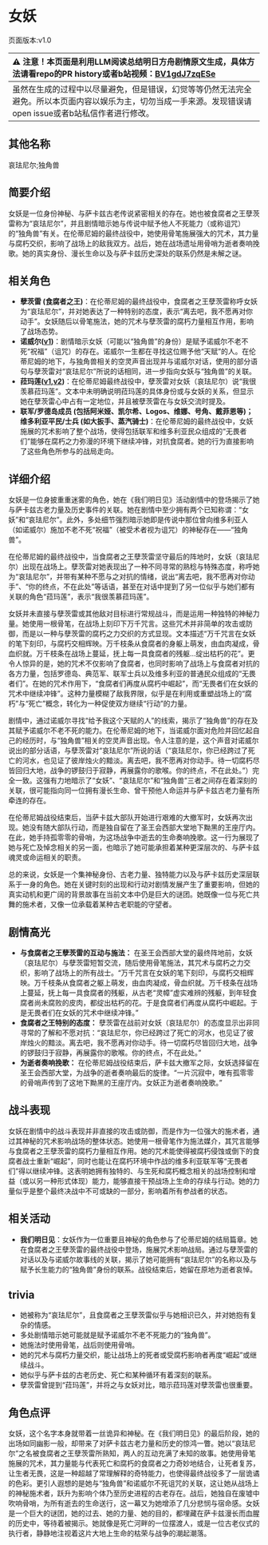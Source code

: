 # 女妖
页面版本:v1.0
 

| :warning: 注意！本页面是利用LLM阅读总结明日方舟剧情原文生成，具体方法请看repo的PR history或者b站视频：[BV1gdJ7zqESe](https://www.bilibili.com/video/BV1gdJ7zqESe/)         |
|:----------------------------|
| 虽然在生成的过程中以尽量避免，但是错误，幻觉等等仍然无法完全避免。所以本页面内容以娱乐为主，切勿当成一手来源。发现错误请open issue或者b站私信作者进行修改。|



## 其他名称
哀珐尼尔;独角兽
## 简要介绍
女妖是一位身份神秘、与萨卡兹古老传说紧密相关的存在。她也被食腐者之王孽茨雷称为“哀珐尼尔”，并且剧情暗示她与传说中赋予他人不死能力（或称诅咒）的“独角兽”有关。在伦蒂尼姆的最终战役中，她使用骨笔施展强大的咒术，其力量与腐朽交织，影响了战场上的敌我双方。战后，她在战场遗址用骨哨为逝者奏响挽歌。她的真实身份、漫长生命以及与萨卡兹历史深处的联系仍然是未解之谜。
## 相关角色
-   **孽茨雷 (食腐者之王)**：在伦蒂尼姆的最终战役中，食腐者之王孽茨雷称呼女妖为“哀珐尼尔”，并对她表达了一种特别的态度，表示“离去吧，我不愿再对你动手”。女妖随后以骨笔施法，她的咒术与孽茨雷的腐朽力量相互作用，影响了战场态势。
-   **诺威尔([v1](char_4173_nowell.md))**：剧情暗示女妖（可能以“独角兽”的身份）是赋予诺威尔不老不死“祝福”（诅咒）的存在。诺威尔一生都在寻找这位赐予他“天赋”的人。在伦蒂尼姆的地下，与独角兽相关的空灵声音出现并与诺威尔对话，使用的部分语句与孽茨雷对“哀珐尼尔”所说的话相同，进一步指向女妖与“独角兽”的关联。
-   **菈玛莲([v1](extended_char_la_ma_lian.md),[v2](../char_v3/extended_char_la_ma_lian.md))**：在伦蒂尼姆最终战役中，孽茨雷对女妖（哀珐尼尔）说“我很羡慕菈玛莲”。文本中未明确说明菈玛莲的具体身份或与女妖的关系，但显示她在孽茨雷心中占有一定地位，并且被孽茨雷在与女妖交流时提及。
-   **联军/罗德岛成员 (包括阿米娅、凯尔希、Logos、维娜、号角、戴菲恩等)；维多利亚平民/士兵 (如大扳手、蒸汽骑士)**：在伦蒂尼姆的最终战役中，女妖施展的咒术影响了整个战场，使得包括联军和维多利亚民众组成的“无畏者们”能够在腐朽之力弥漫的环境下继续冲锋，对抗食腐者。她的行为直接影响了这些角色所参与的战局走向。
## 详细介绍
女妖是一位身披重重迷雾的角色，她在《我们明日见》活动剧情中的登场揭示了她与萨卡兹古老力量及历史事件的关联。她在剧情中至少拥有两个已知称谓：“女妖”和“哀珐尼尔”。此外，多处细节强烈暗示她即是传说中那位曾向维多利亚人（如诺威尔）施加不老不死“祝福”（被受术者视为诅咒）的神秘存在——“独角兽”。

在伦蒂尼姆的最终战役中，当食腐者之王孽茨雷坚守最后的阵地时，女妖（哀珐尼尔）出现在战场上。孽茨雷对她表现出了一种不同寻常的熟稔与特殊态度，称呼她为“哀珐尼尔”，并带有某种不愿与之对抗的情绪，说出“离去吧，我不愿再对你动手”、“你的终点，不在此处”等话语，甚至在对话中提到了另一位似乎与她们都有关联的角色“菈玛莲”，表示“我很羡慕菈玛莲”。

女妖并未直接与孽茨雷或其他敌对目标进行常规战斗，而是运用一种独特的神秘力量。她使用一根骨笔，在战场上刻印下万千咒言。这些咒术并非简单的攻击或防御，而是以一种与孽茨雷的腐朽之力交织的方式显现。文本描述“万千咒言在女妖的笔下刻印，与腐朽交相辉映。万千枝条从食腐者的身躯上萌发，由血肉凝成，骨血织就。万千枝条在战场上蔓延，抚上每一具食腐者的残躯...绽出枯朽的花”。更令人惊异的是，她的咒术不仅影响了食腐者，也同时影响了战场上与食腐者对抗的各方力量，包括罗德岛、典范军、联军士兵以及维多利亚的普通民众组成的“无畏者们”。在她的咒术作用下，“食腐者们再度从腐朽中崛起”，而“无畏者们在女妖的咒术中继续冲锋”。这种力量模糊了敌我界限，似乎是在利用或重塑战场上的“腐朽”与“死亡”概念，转化为一种促使双方继续“行动”的力量。

剧情中，通过诺威尔寻找“给予我这个天赋的人”的线索，揭示了“独角兽”的存在及其赋予诺威尔不老不死的能力。在伦蒂尼姆的地下，当诺威尔面对危险并回忆起自己的经历时，与“独角兽”相关的空灵声音出现。令人注意的是，这个声音对诺威尔说出的部分话语，与孽茨雷对“哀珐尼尔”所说的话（“哀珐尼尔，你已经跨过了死亡的河水，也见证了彼岸烛火的黯淡。离去吧，我不愿再对你动手。待一切腐朽尽皆回归大地，战争的锣鼓归于寂静，再展露你的歌喉。你的终点，不在此处。”）完全一致。这强有力地暗示了“女妖”、“哀珐尼尔”和“独角兽”三者之间存在着深刻的关联，很可能指向同一位拥有漫长生命、曾干预他人命运并与萨卡兹古老力量有所牵连的存在。

在伦蒂尼姆战役结束后，当萨卡兹大部队开始进行艰难的大撤军时，女妖再次出现。她没有随大部队行动，而是独自留在了圣王会西部大堂地下黝黑的王座厅内。在此，她手持孤零零的骨哨，为这场战争中逝去的生命奏响挽歌。这一行为展现了她与死亡及悼念相关的另一面，也暗示了她可能承担着某种更深层次的、与萨卡兹魂灵或命运相关的职责。

总的来说，女妖是一个集神秘身份、古老力量、独特能力以及与萨卡兹历史深层联系于一身的角色。她在关键时刻的出现和行动对剧情发展产生了重要影响，但她的真实动机和更广阔的背景故事在当前文本中仍是巨大的谜团。她既像一位与死亡共舞的施术者，又像一位承载着某种古老职能的守望者。
## 剧情高光
- **与食腐者之王孽茨雷的互动与施法：** 在圣王会西部大堂的最终阵地前，女妖（哀珐尼尔）与孽茨雷短暂交流，随后使用骨笔施法，其咒术与腐朽之力交织，影响了战场上的所有战士。“万千咒言在女妖的笔下刻印，与腐朽交相辉映。万千枝条从食腐者之躯上萌发，由血肉凝成，骨血织就。万千枝条在战场上蔓延，抚上每一具食腐者的残躯，从古老“灵幛”虚实难辨的残躯，到年轻食腐者尚未腐败的皮肉，都绽出枯朽的花。于是食腐者们再度从腐朽中崛起。于是无畏者们在女妖的咒术中继续冲锋。”
- **食腐者之王特别的态度：** 孽茨雷在战前对女妖（哀珐尼尔）的态度显示出非同寻常的了解和不愿对抗：“哀珐尼尔，你已经跨过了死亡的河水，也见证了彼岸烛火的黯淡。离去吧，我不愿再对你动手。待一切腐朽尽皆回归大地，战争的锣鼓归于寂静，再展露你的歌喉。你的终点，不在此处。”
- **为逝者奏响挽歌：** 在伦蒂尼姆战役结束后，萨卡兹大撤军之际，女妖选择留在圣王会西部大堂，为战争的逝者奏响最后的旋律。“一片沉寂中，唯有孤零零的骨哨声传到了这地下黝黑的王座厅内。女妖正为逝者奏响挽歌。”
## 战斗表现
女妖在剧情中的战斗表现并非直接的攻击或防御，而是作为一位强大的施术者，通过其神秘的咒术影响战场的整体状态。她使用一根骨笔作为施法媒介，其咒言能够与食腐者之王孽茨雷的腐朽力量相互作用。她的咒术能使得被腐朽侵蚀或倒下的食腐者战士重新“崛起”，同时也能让在腐朽环境中作战的维多利亚联军等“无畏者们”得以继续冲锋。这表明她拥有独特的、与生死和腐朽概念相关的战场控制和增益（或以另一种形式体现）能力，能够直接干预战场上生命的存续与行动。她的力量似乎是整个最终决战中不可或缺的一部分，影响着所有参战者的状态。
## 相关活动
-   **我们明日见**：女妖作为一位重要且神秘的角色参与了伦蒂尼姆的结局篇章。她在食腐者之王孽茨雷的最终战役中登场，施展咒术影响战局。通过与孽茨雷的对话以及与诺威尔故事线的关联，揭示了她可能拥有“哀珐尼尔”的名称以及与赋予长生能力的“独角兽”身份的联系。战役结束后，她留在原地为逝者哀悼。
## trivia
- 她被称为“哀珐尼尔”，且食腐者之王孽茨雷似乎与她相识已久，并对她抱有复杂的情感。
- 多处剧情暗示她可能就是赋予诺威尔不老不死能力的“独角兽”。
- 她施法时使用骨笔，战后则使用骨哨。
- 她的咒术与腐朽力量交织，能让战场上的死者或受腐朽影响者再度“崛起”或继续战斗。
- 她似乎与萨卡兹的古老历史、死亡和某种循环有着深刻的联系。
- 孽茨雷曾提到“菈玛莲”，并将之与女妖对比，暗示菈玛莲对孽茨雷也很重要。
## 角色点评
女妖，这个名字本身就带着一丝诡异和神秘。在《我们明日见》的最后阶段，她的出场如同幽影一般，却带来了对萨卡兹古老力量和历史的惊鸿一瞥。她以“哀珐尼尔”之名被食腐者之王孽茨雷所熟知，两人的互动充满了未知的故事。她使用骨笔施展的咒术，其力量能与代表死亡和腐朽的食腐者之力奇妙地结合，让死者复苏，让生者无畏，这是一种超越了常理解释的奇特能力，也使得最终战役多了一层诡谲的色彩。更引人遐想的是她与“独角兽”和诺威尔不死诅咒的关联，这让她从战场上的神秘施术者，跃升为影响个体乃至历史进程的古老存在。战后，她独自在废墟中吹响骨哨，为所有逝去的生命送行，这一幕又为她增添了几分悲悯与宿命感。女妖是一个巨大的谜团，她的过去、她的力量、她的目的，都埋藏在萨卡兹漫长而血腥的历史中，等待着被揭示。她就像是死亡河畔的一位摆渡人，或是一位古老仪式的执行者，静静地注视着这片大地上生命的枯荣与战争的潮起潮落。
